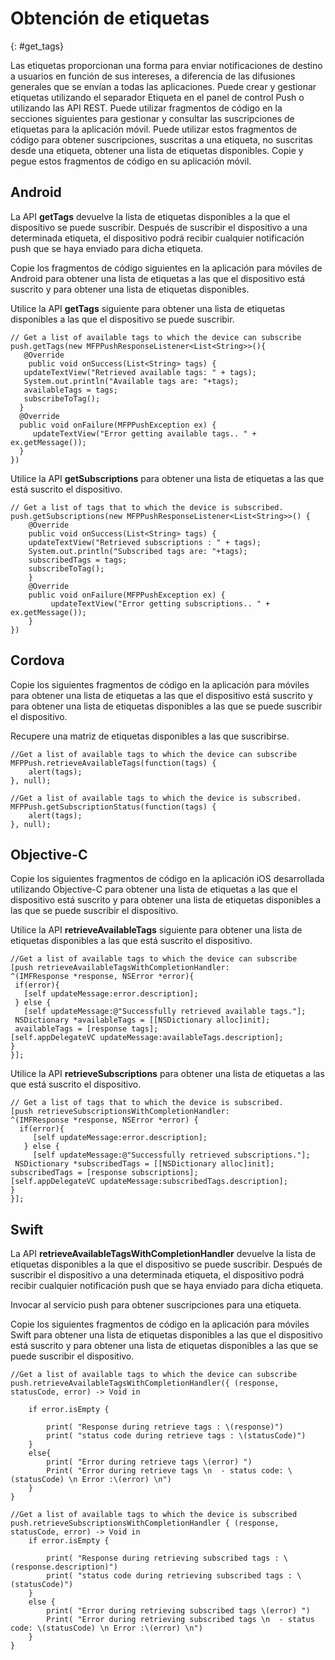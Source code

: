 # Obtención de etiquetas
{: #get_tags}

Las etiquetas proporcionan una forma para enviar notificaciones de destino a usuarios en función de sus intereses,
        a diferencia de las difusiones generales que se envían a todas las aplicaciones. Puede crear y gestionar etiquetas utilizando el separador Etiqueta en el panel de control Push o utilizando las API REST. Puede utilizar fragmentos de código en la secciones siguientes para gestionar y consultar las suscripciones de etiquetas para la aplicación móvil. Puede utilizar estos
  fragmentos de código para obtener suscripciones, suscritas a una etiqueta, no suscritas desde una etiqueta, obtener una lista de
  etiquetas disponibles. Copie y pegue estos fragmentos de código en su aplicación móvil.

## Android

La API **getTags**
            devuelve la lista de etiquetas disponibles a la que el dispositivo se puede suscribir. Después de suscribir el dispositivo a una determinada etiqueta, el dispositivo podrá recibir cualquier notificación push que se haya enviado para dicha etiqueta.

Copie los fragmentos de código siguientes en la aplicación para móviles de Android para obtener una lista de
      etiquetas a las que el dispositivo está suscrito y para obtener una lista de etiquetas disponibles.

Utilice la API **getTags** siguiente para obtener una lista de etiquetas disponibles a las que el dispositivo se puede suscribir.

```
// Get a list of available tags to which the device can subscribe
push.getTags(new MFPPushResponseListener<List<String>>(){  
   @Override
    public void onSuccess(List<String> tags) { 
   updateTextView("Retrieved available tags: " + tags);  
   System.out.println("Available tags are: "+tags);
   availableTags = tags;   
   subscribeToTag();   
  }    
  @Override    
  public void onFailure(MFPPushException ex) {
     updateTextView("Error getting available tags.. " + ex.getMessage());
  }
})  
```

Utilice la API **getSubscriptions** para obtener una lista de etiquetas a las que está
       suscrito el dispositivo.

```
// Get a list of tags that to which the device is subscribed.
push.getSubscriptions(new MFPPushResponseListener<List<String>>() {
    @Override
    public void onSuccess(List<String> tags) {
    updateTextView("Retrieved subscriptions : " + tags);
    System.out.println("Subscribed tags are: "+tags);
    subscribedTags = tags;
    subscribeToTag();
    }
    @Override
    public void onFailure(MFPPushException ex) {
         updateTextView("Error getting subscriptions.. " + ex.getMessage());
    }
})
```

## Cordova

Copie los siguientes fragmentos de código en la aplicación para móviles para obtener una lista de etiquetas a las que el dispositivo está suscrito y para obtener una lista de etiquetas disponibles a las que se puede suscribir el dispositivo.

Recupere una matriz de etiquetas disponibles a las que suscribirse.

```
//Get a list of available tags to which the device can subscribe
MFPPush.retrieveAvailableTags(function(tags) {
    alert(tags);
}, null);

```

```
//Get a list of available tags to which the device is subscribed.
MFPPush.getSubscriptionStatus(function(tags) {
    alert(tags);
}, null);
```

## Objective-C

Copie los siguientes fragmentos de código en la aplicación iOS desarrollada utilizando Objective-C para obtener una lista de etiquetas a las que el dispositivo está suscrito y para obtener una lista de etiquetas disponibles a las que se puede suscribir el dispositivo.

Utilice la API **retrieveAvailableTags** siguiente para obtener una lista de etiquetas disponibles a las que está suscrito el dispositivo.

```
//Get a list of available tags to which the device can subscribe 
[push retrieveAvailableTagsWithCompletionHandler:
^(IMFResponse *response, NSError *error){ 
 if(error){    
   [self updateMessage:error.description];  
 } else {
   [self updateMessage:@"Successfully retrieved available tags."];
 NSDictionary *availableTags = [[NSDictionary alloc]init];
 availableTags = [response tags];
[self.appDelegateVC updateMessage:availableTags.description];
}
}];
```
       
Utilice la API **retrieveSubscriptions** para obtener una lista de etiquetas a las que está suscrito
       el dispositivo.


```
// Get a list of tags that to which the device is subscribed.
[push retrieveSubscriptionsWithCompletionHandler:
^(IMFResponse *response, NSError *error) {
  if(error){
     [self updateMessage:error.description];
   } else {
     [self updateMessage:@"Successfully retrieved subscriptions."];
 NSDictionary *subscribedTags = [[NSDictionary alloc]init];
subscribedTags = [response subscriptions];
[self.appDelegateVC updateMessage:subscribedTags.description];
}
}];
```

## Swift

La API **retrieveAvailableTagsWithCompletionHandler** devuelve la lista de etiquetas disponibles a la que el dispositivo se puede suscribir. Después de suscribir el dispositivo a una determinada etiqueta, el dispositivo podrá recibir cualquier notificación push que se haya enviado para dicha etiqueta.

Invocar al servicio push para obtener suscripciones para una etiqueta.

Copie los siguientes fragmentos de código en la aplicación para móviles Swift para obtener una lista de etiquetas disponibles a las que el dispositivo está suscrito y para obtener una lista de etiquetas disponibles a las que se puede suscribir el dispositivo.


```
//Get a list of available tags to which the device can subscribe
push.retrieveAvailableTagsWithCompletionHandler({ (response, statusCode, error) -> Void in

    if error.isEmpty {

        print( "Response during retrieve tags : \(response)")
        print( "status code during retrieve tags : \(statusCode)")
    }
    else{
        print( "Error during retrieve tags \(error) ")
        Print( "Error during retrieve tags \n  - status code: \(statusCode) \n Error :\(error) \n")
    }
}
```

```
//Get a list of available tags to which the device is subscribed
push.retrieveSubscriptionsWithCompletionHandler { (response, statusCode, error) -> Void in
    if error.isEmpty {

        print( "Response during retrieving subscribed tags : \(response.description)")
        print( "status code during retrieving subscribed tags : \(statusCode)")
    }
    else {
        print( "Error during retrieving subscribed tags \(error) ")
        Print( "Error during retrieving subscribed tags \n  - status code: \(statusCode) \n Error :\(error) \n")
    }
}
```



